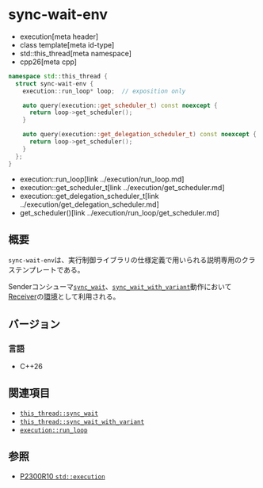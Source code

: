 # sync-wait-env
* execution[meta header]
* class template[meta id-type]
* std::this_thread[meta namespace]
* cpp26[meta cpp]

```cpp
namespace std::this_thread {
  struct sync-wait-env {
    execution::run_loop* loop;  // exposition only

    auto query(execution::get_scheduler_t) const noexcept {
      return loop->get_scheduler();
    }

    auto query(execution::get_delegation_scheduler_t) const noexcept {
      return loop->get_scheduler();
    }
  };
}
```
* execution::run_loop[link ../execution/run_loop.md]
* execution::get_scheduler_t[link ../execution/get_scheduler.md]
* execution::get_delegation_scheduler_t[link ../execution/get_delegation_scheduler.md]
* get_scheduler()[link ../execution/run_loop/get_scheduler.md]

## 概要
`sync-wait-env`は、実行制御ライブラリの仕様定義で用いられる説明専用のクラステンプレートである。

Senderコンシューマ[`sync_wait`](sync_wait.md)、[`sync_wait_with_variant`](sync_wait_with_variant.md)動作において[Receiver](../execution/receiver.md)の[環境](../queryable.md)として利用される。


## バージョン
### 言語
- C++26


## 関連項目
- [`this_thread::sync_wait`](sync_wait.md)
- [`this_thread::sync_wait_with_variant`](sync_wait_with_variant.md)
- [`execution::run_loop`](../execution/run_loop.md)


## 参照
- [P2300R10 `std::execution`](https://www.open-std.org/jtc1/sc22/wg21/docs/papers/2024/p2300r10.html)

